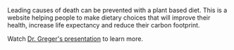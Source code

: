 Leading causes of death can be prevented with a plant based diet. This is a website helping people to make dietary choices that will improve their health, increase life expectancy and reduce their carbon footprint.

Watch [Dr. Greger's presentation](https://www.youtube.com/watch?v=30gEiweaAVQ) to learn more.